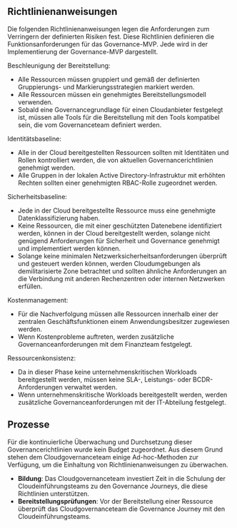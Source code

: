 <!-- TEMPLATE FILE - DO NOT ADD METADATA -->

## <a name="policy-statements"></a>Richtlinienanweisungen

Die folgenden Richtlinienanweisungen legen die Anforderungen zum Verringern der definierten Risiken fest. Diese Richtlinien definieren die Funktionsanforderungen für das Governance-MVP. Jede wird in der Implementierung der Governance-MVP dargestellt.

Beschleunigung der Bereitstellung:

- Alle Ressourcen müssen gruppiert und gemäß der definierten Gruppierungs- und Markierungsstrategien markiert werden.
- Alle Ressourcen müssen ein genehmigtes Bereitstellungsmodell verwenden.
- Sobald eine Governancegrundlage für einen Cloudanbieter festgelegt ist, müssen alle Tools für die Bereitstellung mit den Tools kompatibel sein, die vom Governanceteam definiert werden.

Identitätsbaseline:

- Alle in der Cloud bereitgestellten Ressourcen sollten mit Identitäten und Rollen kontrolliert werden, die von aktuellen Governancerichtlinien genehmigt werden.
- Alle Gruppen in der lokalen Active Directory-Infrastruktur mit erhöhten Rechten sollten einer genehmigten RBAC-Rolle zugeordnet werden.

Sicherheitsbaseline:

- Jede in der Cloud bereitgestellte Ressource muss eine genehmigte Datenklassifizierung haben.
- Keine Ressourcen, die mit einer geschützten Datenebene identifiziert werden, können in der Cloud bereitgestellt werden, solange nicht genügend Anforderungen für Sicherheit und Governance genehmigt und implementiert werden können.
- Solange keine minimalen Netzwerksicherheitsanforderungen überprüft und gesteuert werden können, werden Cloudumgebungen als demilitarisierte Zone betrachtet und sollten ähnliche Anforderungen an die Verbindung mit anderen Rechenzentren oder internen Netzwerken erfüllen.

Kostenmanagement:

- Für die Nachverfolgung müssen alle Ressourcen innerhalb einer der zentralen Geschäftsfunktionen einem Anwendungsbesitzer zugewiesen werden.
- Wenn Kostenprobleme auftreten, werden zusätzliche Governanceanforderungen mit dem Finanzteam festgelegt.

Ressourcenkonsistenz:

- Da in dieser Phase keine unternehmenskritischen Workloads bereitgestellt werden, müssen keine SLA-, Leistungs- oder BCDR-Anforderungen verwaltet werden.
- Wenn unternehmenskritische Workloads bereitgestellt werden, werden zusätzliche Governanceanforderungen mit der IT-Abteilung festgelegt.

## <a name="processes"></a>Prozesse

Für die kontinuierliche Überwachung und Durchsetzung dieser Governancerichtlinien wurde kein Budget zugeordnet. Aus diesem Grund stehen dem Cloudgovernanceteam einige Ad-hoc-Methoden zur Verfügung, um die Einhaltung von Richtlinienanweisungen zu überwachen.

- **Bildung**: Das Cloudgovernanceteam investiert Zeit in die Schulung der Cloudeinführungsteams zu den Governance Journeys, die diese Richtlinien unterstützen.
- **Bereitstellungsprüfungen**: Vor der Bereitstellung einer Ressource überprüft das Cloudgovernanceteam die Governance Journey mit den Cloudeinführungsteams.
